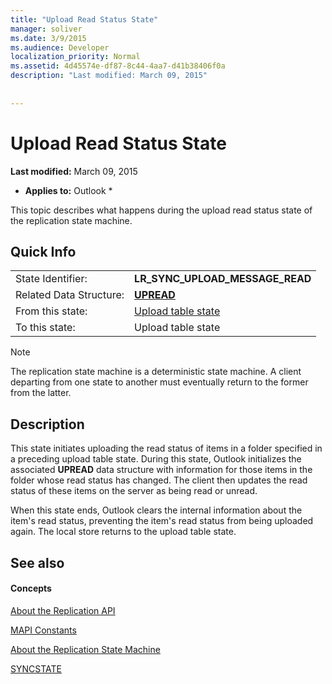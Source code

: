 ```yaml
---
title: "Upload Read Status State"
manager: soliver
ms.date: 3/9/2015
ms.audience: Developer
localization_priority: Normal
ms.assetid: 4d45574e-df87-8c44-4aa7-d41b38406f0a
description: "Last modified: March 09, 2015"
 
 
---
```


# Upload Read Status State

 **Last modified:** March 09, 2015 
  
 * **Applies to:** Outlook * 
  
 This topic describes what happens during the upload read status state of the replication state machine. 
  
## Quick Info

|||
|:-----|:-----|
|State Identifier:  <br/> |**LR_SYNC_UPLOAD_MESSAGE_READ** <br/> |
|Related Data Structure:  <br/> |**[UPREAD](upread.md)** <br/> |
|From this state:  <br/> |[Upload table state](upload-table-state.md) <br/> |
|To this state:  <br/> |Upload table state  <br/> |
   
> [!NOTE]
> The replication state machine is a deterministic state machine. A client departing from one state to another must eventually return to the former from the latter. 
  
## Description

This state initiates uploading the read status of items in a folder specified in a preceding upload table state. During this state, Outlook initializes the associated **UPREAD** data structure with information for those items in the folder whose read status has changed. The client then updates the read status of these items on the server as being read or unread. 
  
When this state ends, Outlook clears the internal information about the item's read status, preventing the item's read status from being uploaded again. The local store returns to the upload table state.
  
## See also

#### Concepts

[About the Replication API](about-the-replication-api.md)
  
[MAPI Constants](mapi-constants.md)
  
[About the Replication State Machine](about-the-replication-state-machine.md)
  
[SYNCSTATE](syncstate.md)

